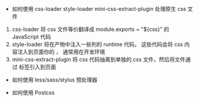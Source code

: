 - 如何使用 css-loader style-loader mini-css-extract-plugin 处理原生 css 文件

1.  css-loader 将 css 文件等价翻译成 module.exports = "${css}" 的 JavaScript 代码
2.  style-loader 将在产物中注入一些列的 runtime 代码， 这些代码会将 css 内容注入到页面你的<style>标签</style> ， 通常用在开发环境
3.  mini-css-extract-plugin 将 css 代码抽离到单独的.css 文件，然后将文件通过<link></link> 标签引入到页面

- 如何使用 less/sass/stylus 预处理器

- 如何使用 Postcss
